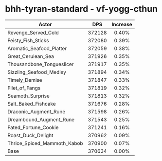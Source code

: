 # bhh-tyran-standard - vf-yogg-cthun
| Actor | DPS | Increase |
|---|:---:|:---:|
|Revenge_Served_Cold|372128|0.40%|
|Feisty_Fish_Sticks|372080|0.39%|
|Aromatic_Seafood_Platter|372059|0.38%|
|Great_Cerulean_Sea|371926|0.35%|
|Thousandbone_Tongueslicer|371917|0.35%|
|Sizzling_Seafood_Medley|371894|0.34%|
|Timely_Demise|371847|0.33%|
|Filet_of_Fangs|371819|0.32%|
|Seamoth_Surprise|371813|0.32%|
|Salt_Baked_Fishcake|371676|0.28%|
|Draconic_Augment_Rune|371598|0.26%|
|Dreambound_Augment_Rune|371543|0.25%|
|Fated_Fortune_Cookie|371241|0.16%|
|Roast_Duck_Delight|370962|0.09%|
|Thrice_Spiced_Mammoth_Kabob|370900|0.07%|
|Base|370634|0.00%|
